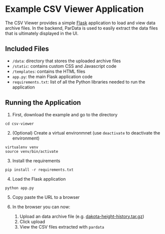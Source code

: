 # Example CSV Viewer Application

The CSV Viewer provides a simple [Flask](https://flask.palletsprojects.com/en/2.0.x/) application to load and view data archive files. In the backend, ParData is used to easily extract the data files that is ultimately displayed in the UI.

## Included Files
* `/data`: directory that stores the uploaded archive files
* `/static`: contains custom CSS and Javascript code
* `/templates`: contains the HTML files
* `app.py`: the main Flask application code
* `requirements.txt`: list of all the Python libraries needed to run the application

## Running the Application
1. First, download the example and go to the directory
```
cd csv-viewer
```

2. (Optional) Create a virtual environmnet (use `deactivate` to deactivate the environment)
```
virtualenv venv
source venv/bin/activate
```

3. Install the requirements

```
pip install -r requirements.txt
```

4. Load the Flask application
```
python app.py
```

5. Copy paste the URL to a browser

6. In the browser you can now:
	1. Upload an data archive file (e.g. [dakota-height-history.tar.gz](https://github.com/CODAIT/pardata/blob/master/docs/source/_static/dakota-height-history.tar.gz))
	2. Click upload
	3. View the CSV files extracted with `pardata`
